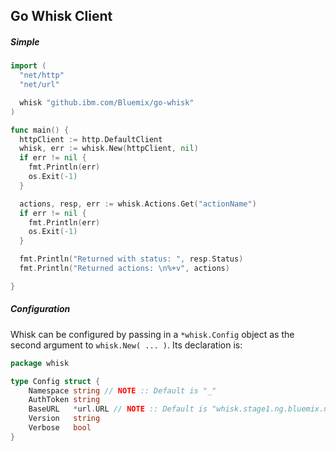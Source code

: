 ## Go Whisk Client



##### Simple
```go
import (
  "net/http"
  "net/url"

  whisk "github.ibm.com/Bluemix/go-whisk"
)

func main() {
  httpClient := http.DefaultClient
  whisk, err := whisk.New(httpClient, nil)
  if err != nil {
    fmt.Println(err)
    os.Exit(-1)
  }

  actions, resp, err := whisk.Actions.Get("actionName")
  if err != nil {
    fmt.Println(err)
    os.Exit(-1)
  }

  fmt.Println("Returned with status: ", resp.Status)
  fmt.Println("Returned actions: \n%+v", actions)

}


```

##### Configuration

Whisk can be configured by passing in a `*whisk.Config` object as the second argument to `whisk.New( ... )`.  Its declaration is:

```go
package whisk

type Config struct {
	Namespace string // NOTE :: Default is "_"
	AuthToken string
	BaseURL   *url.URL // NOTE :: Default is "whisk.stage1.ng.bluemix.net"
	Version   string
	Verbose   bool
}
```
